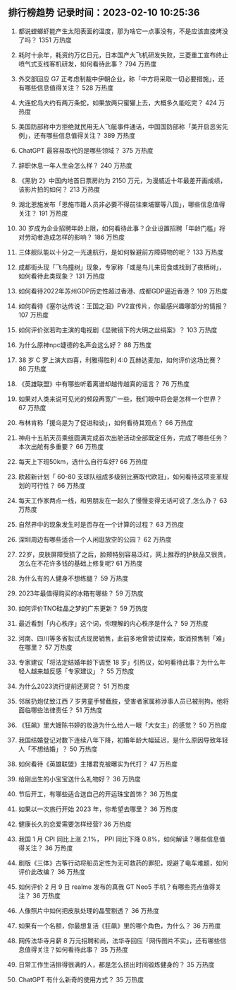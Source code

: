 
## 排行榜趋势 记录时间：2023-02-10 10:25:36
  
  1. 都说螳螂虾能产生太阳表面的温度，那为啥它一点事没有，不是应该直接烤没了吗？ 1351 万热度
    
  2. 耗时十余年，耗资约万亿日元，日本国产大飞机研发失败，三菱重工宣布终止喷气式支线客机研发，如何看待此事？ 794 万热度
    
  3. 外交部回应 G7 正考虑制裁中伊朝企业，称「中方将采取一切必要措施」，还有哪些信息值得关注？ 528 万热度
    
  4. 大连蛇岛大约有两万条蛇，如果放两只蜜獾上去，大概多久能吃完？ 424 万热度
    
  5. 美国防部称中方拒绝就民用无人飞艇事件通话，中国国防部称「美开启恶劣先例」，还有哪些信息值得关注？ 389 万热度
    
  6. ChatGPT 最容易取代的是哪些领域？ 375 万热度
    
  7. 辞职休息一年人生会怎么样？ 240 万热度
    
  8. 《黑豹 2》中国内地首日票房约为 2150 万元，为漫威近十年最差开画成绩，该影片拍的如何？ 213 万热度
    
  9. 湖北恩施发布「恩施市籍人员非必要不得前往柬埔寨等八国」，哪些信息值得关注？ 191 万热度
    
  10. 30 岁成为企业招聘年龄上限，如何看待此事？企业设置招聘「年龄门槛」将对劳动者造成怎样的影响？ 186 万热度
    
  11. 三体舰队能以十分之一光速航行，是如何躲避前方障碍物的呢？ 133 万热度
    
  12. 成都街头现「飞鸟撞树」现象，专家称「或是鸟儿来觅食或找到了夜栖树」，如何看待此类现象？ 131 万热度
    
  13. 如何看待2022年苏州GDP历史性超过香港、成都GDP逼近香港？ 109 万热度
    
  14. 如何看待《塞尔达传说：王国之泪》PV2宣传片，你最感兴趣哪部分的情报？ 107 万热度
    
  15. 如何评价张若昀主演的电视剧《显微镜下的大明之丝绢案》？ 103 万热度
    
  16. 为什么原神npc婕德的名声会这么好？ 88 万热度
    
  17. 38 岁 C 罗上演大四喜，利雅得胜利 4:0 瓦赫达麦加，如何评价这场比赛？ 86 万热度
    
  18. 《英雄联盟》中有哪些听着离谱却越传越真的谣言？ 76 万热度
    
  19. 如果对人类来说可见光的频段再宽广一些，我们眼中将会是怎样一个世界？ 67 万热度
    
  20. 布林肯称「援乌是为了促进和谈」，如何看待其观点？ 66 万热度
    
  21. 神舟十五航天员乘组圆满完成首次出舱活动全部既定任务，完成了哪些任务？本次出舱有多重要？ 66 万热度
    
  22. 每天上下班50km，选什么自行车好? 66 万热度
    
  23. 欧超新计划「 60-80 支球队组成多级别比赛取代欧冠」，如何看待这项变革规划的可行性？ 66 万热度
    
  24. 每天工作家两点一线，和男朋友在一起久了慢慢变得无话可说了,怎么办？ 63 万热度
    
  25. 自然界中的现象发生时是否存在一个计算的过程？ 63 万热度
    
  26. 深圳周边有哪些适合一个人闲逛放空的公园？ 62 万热度
    
  27. 22岁，皮肤屏障受损了之后，脸颊特别容易泛红，网上推荐的护肤品又很贵，怎么在不花许多钱的基础上修复呢? 61 万热度
    
  28. 为什么有的人健身不想练腿？ 59 万热度
    
  29. 2023年最值得购买的冰箱有哪些？ 59 万热度
    
  30. 如何评价TNO硅晶之梦的广东更新？ 59 万热度
    
  31. 最近看到「内心秩序」这个词，你理解的内心秩序是什么？ 59 万热度
    
  32. 河南、四川等多省拟试点现房销售，此前多地曾尝试探索，取消预售制「难」在哪里？ 57 万热度
    
  33. 专家建议「将法定结婚年龄下调至 18 岁」引热议，如何看待此事？为什么年轻人越来越反感「专家建议」？ 55 万热度
    
  34. 为什么2023流行提前还房贷？ 51 万热度
    
  35. 邻居扔炮仗致江西 7 岁男童手臂截肢，受害者家属称涉事人员已被刑拘，他将面临哪些法律责任？ 51 万热度
    
  36. 《狂飙》里大嫂陈书婷的妆造为什么给人一眼「大女主」的感觉？ 50 万热度
    
  37. 我国结婚登记对数下连续八年下降，初婚年龄大幅延迟，是什么原因导致年轻人「不想结婚」？ 50 万热度
    
  38. 如何看待《英雄联盟》主播君克被曝实为代打？ 47 万热度
    
  39. 给刚出生的小宝宝送什么礼物好？ 36 万热度
    
  40. 节后开工，有哪些适合送自己的开运珠宝首饰？ 36 万热度
    
  41. 如果以一次旅行开始 2023 年，你希望去哪里？ 36 万热度
    
  42. 健康长久的恋爱需要怎样经营? 36 万热度
    
  43. 我国 1 月 CPI 同比上涨 2.1%， PPI 同比下降 0.8%，如何解读？哪些信息值得关注？ 36 万热度
    
  44. 剧版《三体》古筝行动将船员定性为无可救药的罪犯，规避了电车难题，如何评价此改编？ 36 万热度
    
  45. 如何评价 2 月 9 日 realme 发布的真我 GT Neo5 手机？有哪些亮点值得关注？ 36 万热度
    
  46. 人像照片中如何把皮肤处理的晶莹剔透？ 36 万热度
    
  47. 如果有一个名额，你最想复活《狂飙》里的哪个角色，为什么？ 36 万热度
    
  48. 网传法华寺月薪 8 万元招聘和尚，法华寺回应「网传图片不实」，还有哪些信息值得关注？如何看待此事？ 35 万热度
    
  49. 日常工作生活排得很满的人，都是怎么挤出时间锻炼健身的？ 35 万热度
    
  50. ChatGPT 有什么新奇的使用方式？ 35 万热度
    